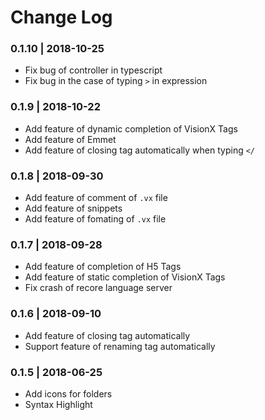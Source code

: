 # Change Log

### 0.1.10 | 2018-10-25

- Fix bug of controller in typescript
- Fix bug in the case of typing `>` in expression

### 0.1.9 | 2018-10-22

- Add feature of dynamic completion of VisionX Tags
- Add feature of Emmet
- Add feature of closing tag automatically when typing `</`

### 0.1.8 | 2018-09-30

- Add feature of comment of `.vx` file
- Add feature of snippets
- Add feature of fomating of `.vx` file

### 0.1.7 | 2018-09-28

- Add feature of completion of H5 Tags
- Add feature of static completion of VisionX Tags
- Fix crash of recore language server

### 0.1.6 | 2018-09-10

- Add feature of closing tag automatically
- Support feature of renaming tag automatically

### 0.1.5 | 2018-06-25

- Add icons for folders
- Syntax Highlight
